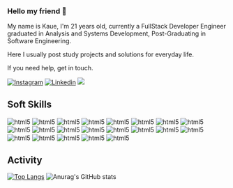 ### Hello my friend 👋

My name is Kaue, I'm 21 years old, currently a FullStack Developer Engineer graduated in Analysis and Systems Development, Post-Graduating in Software Engineering.

Here I usually post study projects and solutions for everyday life.

If you need help, get in touch.

[![Instagram](https://img.shields.io/badge/Instagram-E4405F?style=for-the-badge&logo=instagram&logoColor=white
)](https://www.instagram.com/sh4rk__/)
[![Linkedin](https://img.shields.io/badge/LinkedIn-0077B5?style=for-the-badge&logo=linkedin&logoColor=white
)](https://www.linkedin.com/in/kauecampos-/)
![](https://komarev.com/ghpvc/?username=sh4rkzy&color=red)

## Soft Skills

 <img align="center" alt="html5"
    src="https://img.shields.io/badge/javascript-%2320232a.svg?style=for-the-badge&logo=javascript&logoColor=%2361DAFB"/>
    <img align="center" alt="html5"
    src="https://img.shields.io/badge/nodejs-%2320232a.svg?style=for-the-badge&logo=nodejs&logoColor=%2361DAFB"/>
    <img align="center" alt="html5"
    src="https://img.shields.io/badge/typescript-%2320232a.svg?style=for-the-badge&logo=typescript&logoColor=%2361DAFB"/>
    <img align="center" alt="html5"
    src="https://img.shields.io/badge/go-%2320232a.svg?style=for-the-badge&logo=go&logoColor=%2361DAFB"/>
    <img align="center" alt="html5"
    src="https://img.shields.io/badge/flutter-%2320232a.svg?style=for-the-badge&logo=flutter&logoColor=%2361DAFB"/>
    <img align="center" alt="html5"
    src="https://img.shields.io/badge/dart-%2320232a.svg?style=for-the-badge&logo=dart&logoColor=%2361DAFB"/>
   <img align="center" alt="html5"
    src="https://img.shields.io/badge/aws-%2320232a.svg?style=for-the-badge&logo=aws&logoColor=%2361DAFB"/>
     <img align="center" alt="html5"
    src="https://img.shields.io/badge/jwt-%2320232a.svg?style=for-the-badge&logo=jwt&logoColor=%2361DAFB"/>
    <img align="center" alt="html5"
    src="https://img.shields.io/badge/nextjs-%2320232a.svg?style=for-the-badge&logo=nextjs&logoColor=%2361DAFB"/>
    <img align="center" alt="html5"
    src="https://img.shields.io/badge/react-%2320232a.svg?style=for-the-badge&logo=react&logoColor=%2361DAFB"/>
    <img align="center" alt="html5"
    src="https://img.shields.io/badge/redux-%2320232a.svg?style=for-the-badge&logo=redux&logoColor=%2361DAFB"/>
    <img align="center" alt="html5"
    src="https://img.shields.io/badge/html5-%2320232a.svg?style=for-the-badge&logo=html5&logoColor=%2361DAFB"/>
    <img align="center" alt="html5"
    src="https://img.shields.io/badge/css3-%2320232a.svg?style=for-the-badge&logo=css3&logoColor=%2361DAFB"/>
    <img align="center" alt="html5"
    src="https://img.shields.io/badge/git-%2320232a.svg?style=for-the-badge&logo=git&logoColor=%2361DAFB"/>
    <img align="center" alt="html5"
    src="https://img.shields.io/badge/github-%2320232a.svg?style=for-the-badge&logo=github&logoColor=%2361DAFB"/>
    <img align="center" alt="html5"
    src="https://img.shields.io/badge/python-%2320232a.svg?style=for-the-badge&logo=python&logoColor=%2361DAFB"/>
    <img align="center" alt="html5"
    src="https://img.shields.io/badge/postgresql-%2320232a.svg?style=for-the-badge&logo=postgresql&logoColor=%2361DAFB"/>
    <img align="center" alt="html5"
    src="https://img.shields.io/badge/mongodb-%2320232a.svg?style=for-the-badge&logo=mongodb&logoColor=%2361DAFB"/>
    <img align="center" alt="html5"
    src="https://img.shields.io/badge/nodejs-%2320232a.svg?style=for-the-badge&logo=nodejs&logoColor=%2361DAFB"/>
    <img align="center" alt="html5"
    src="https://img.shields.io/badge/express-%2320232a.svg?style=for-the-badge&logo=express&logoColor=%2361DAFB"/>
    <img align="center" alt="html5"
    src="https://img.shields.io/badge/sql-%2320232a.svg?style=for-the-badge&logo=sql&logoColor=%2361DAFB"/>

## Activity


[![Top Langs](https://github-readme-stats.vercel.app/api/top-langs/?username=sh4rkzy&layout=compact&theme=gruvbox)](https://github.com/sh4rkzy/github-readme-stats)
![Anurag's GitHub stats](https://github-readme-stats.vercel.app/api?username=sh4rkzy&show_icons=true&theme=gruvbox)

